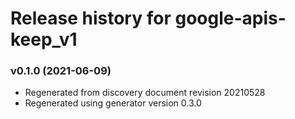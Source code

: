 # Release history for google-apis-keep_v1

### v0.1.0 (2021-06-09)

* Regenerated from discovery document revision 20210528
* Regenerated using generator version 0.3.0

